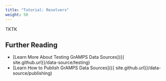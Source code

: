 ```yaml
---
title: "Tutorial: Resolvers"
weight: 50
---
```


TKTK

## Further Reading

-   [Learn More About Testing GrAMPS Data Sources]({{ site.github.url}}/data-source/testing)
-   [Learn How to Publish GrAMPS Data Sources]({{ site.github.url}}/data-source/publishing)
